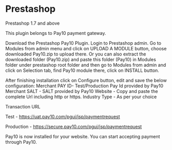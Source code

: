 # Prestashop

Prestashop 1.7 and above

This plugin belongs to Pay10 payment gateway.

Download the Prestashop Pay10 Plugin. Login to Prestashop admin. Go to Modules from admin menu and click on UPLOAD A MODULE button, choose downloaded Pay10.zip to upload there. Or you can also extract the downloaded folder (Pay10.zip) and paste this folder (Pay10) in Modules folder under prestashop root folder and then go to Modules from admin and click on Selection tab, find Pay10 module there, click on INSTALL button.

After finishing installation click on Configure button, edit and save the below configuration: Merchant PAY ID- Test/Production Pay Id provided by Pay10 Merchant SALT - SALT provided by Pay10 Website - Copy and paste the complete Url including http or https. Industry Type - As per your choice

Transaction URL

Test - https://uat.pay10.com/pgui/jsp/paymentrequest

Production - https://secure.pay10.com/pgui/jsp/paymentrequest

Pay10 is now installed for your website. You can start accepting payment through Pay10.
